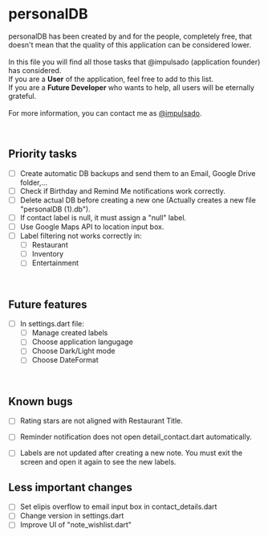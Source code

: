 # personalDB
personalDB has been created by and for the people, completely free, that doesn't mean that the quality of this application can be considered lower.
<br/>
<br/>
In this file you will find all those tasks that @impulsado (application founder) has considered. <br/>
If you are a **User** of the application, feel free to add to this list. <br/>
If you are a **Future Developer** who wants to help, all users will be eternally grateful. 
<br/>
<br/>
For more information, you can contact me as [@impulsado](https://t.me/impulsado).

<br/>

## Priority tasks
- [ ] Create automatic DB backups and send them to an Email, Google Drive folder,...
- [ ] Check if Birthday and Remind Me notifications work correctly.
- [ ] Delete actual DB before creating a new one (Actually creates a new file "personalDB (1).db").
- [ ] If contact label is null, it must assign a "null" label.
- [ ] Use Google Maps API to location input box.
- [ ] Label filtering not works correctly in:
    - [ ] Restaurant
    - [ ] Inventory
    - [ ] Entertainment

<br/>

## Future features
- [ ] In  settings.dart file:
    - [ ] Manage created labels
    - [ ] Choose application langugage
    - [ ] Choose Dark/Light mode
    - [ ] Choose DateFormat

<br/>

## Known bugs
- [ ] Rating stars are not aligned with Restaurant Title.
- [ ] Reminder notification does not open detail_contact.dart automatically.
- [ ] Labels are not updated after creating a new note. You must exit the screen and open it again to see the new labels.


## Less important changes
- [ ] Set elipis overflow to email input box in contact_details.dart
- [ ] Change version in settings.dart
- [ ] Improve UI of "note_wishlist.dart"
